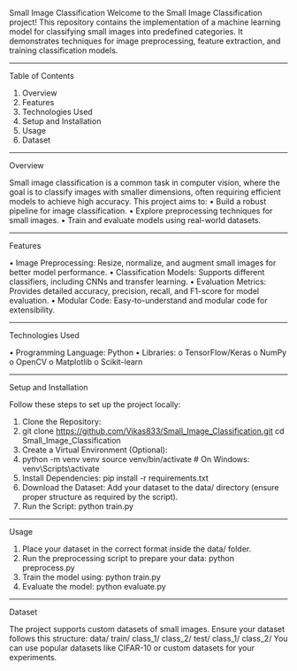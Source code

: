 Small Image Classification
Welcome to the Small Image Classification project! This repository contains the implementation of a machine learning model for classifying small images into predefined categories. It demonstrates techniques for image preprocessing, feature extraction, and training classification models.
________________________________________
Table of Contents
1.	Overview
2.	Features
3.	Technologies Used
4.	Setup and Installation
5.	Usage
6.	Dataset
________________________________________
Overview

Small image classification is a common task in computer vision, where the goal is to classify images with smaller dimensions, often requiring efficient models to achieve high accuracy. This project aims to:
•	Build a robust pipeline for image classification.
•	Explore preprocessing techniques for small images.
•	Train and evaluate models using real-world datasets.
________________________________________
Features

•	Image Preprocessing: Resize, normalize, and augment small images for better model performance.
•	Classification Models: Supports different classifiers, including CNNs and transfer learning.
•	Evaluation Metrics: Provides detailed accuracy, precision, recall, and F1-score for model evaluation.
•	Modular Code: Easy-to-understand and modular code for extensibility.
________________________________________
Technologies Used

•	Programming Language: Python
•	Libraries:
o	TensorFlow/Keras
o	NumPy
o	OpenCV
o	Matplotlib
o	Scikit-learn
________________________________________
Setup and Installation

Follow these steps to set up the project locally:
1.	Clone the Repository:
2.	git clone https://github.com/Vikas833/Small_Image_Classification.git
cd Small_Image_Classification
3.	Create a Virtual Environment (Optional):
4.	python -m venv venv
source venv/bin/activate  # On Windows: venv\Scripts\activate
5.	Install Dependencies:
pip install -r requirements.txt
6.	Download the Dataset: Add your dataset to the data/ directory (ensure proper structure as required by the script).
7.	Run the Script:
python train.py
________________________________________
Usage

1.	Place your dataset in the correct format inside the data/ folder.
2.	Run the preprocessing script to prepare your data:
python preprocess.py
3.	Train the model using:
python train.py
4.	Evaluate the model:
python evaluate.py
________________________________________
Dataset

The project supports custom datasets of small images. Ensure your dataset follows this structure:
data/
    train/
        class_1/
        class_2/
    test/
        class_1/
        class_2/
You can use popular datasets like CIFAR-10 or custom datasets for your experiments.
